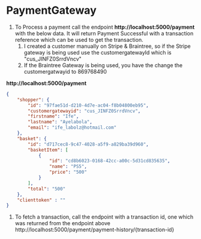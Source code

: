 # PaymentGateway

1. To Process a payment call the endpoint **http://localhost:5000/payment** with the below data. It will return Payment Successful with a transaction reference which can be used to get the transaction.
    1. I created a customer manually on Stripe & Braintree, so if the Stripe gateway is being used use the customergatewayId which is "cus_JINFZ0SrrdVncv"
    1. If the Braintree Gateway is being used, you have the change the customergatwayid to 869768490

**http://localhost:5000/payment** 

``` json
{
    "shopper": {
        "id": "97fae51d-d210-4d7e-ac04-f8b04800eb95",
        "customergatewayid": "cus_JINFZ0SrrdVncv",
        "firstname": "Ife",
        "lastname": "Ayelabola",
        "email": "ife_labolz@hotmail.com"
    },
    "basket": {
        "id": "d717cec8-9c47-4028-a5f9-a829ba39d960",
        "basketItem": [
            {
                "id": "cd8b6023-0168-42cc-a00c-5d31cd835635",
                "name": "PS5",
                "price": "500"
            }
        ],
        "total": "500"
    },
    "clienttoken" : ""
}
```

1. To fetch a transaction, call the endpoint with a transaction id, one which was returned from the endpoint above 
http://localhost:5000/payment/payment-history/{transaction-id}
